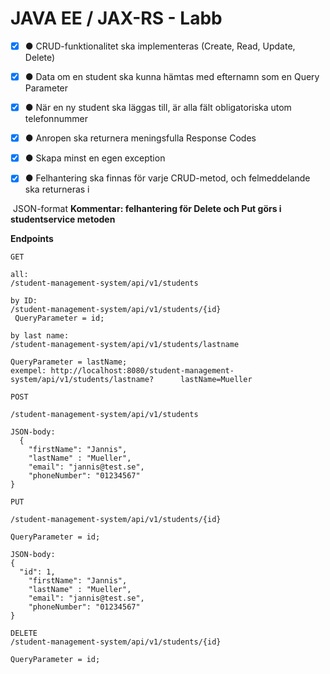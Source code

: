 # JAVA EE / JAX-RS - Labb



- [x] ● CRUD-funktionalitet ska implementeras (Create, Read, Update, Delete) 

- [x] ● Data om en student ska kunna hämtas med efternamn som en Query Parameter

- [x] ● När en ny student ska läggas till, är alla fält obligatoriska utom telefonnummer

- [x] ● Anropen ska returnera meningsfulla Response Codes

- [x] ● Skapa minst en egen exception

- [x] ● Felhantering ska finnas för varje CRUD-metod, och felmeddelande ska returneras i

​	JSON-format **Kommentar: felhantering för Delete och Put görs i studentservice metoden**



**Endpoints**

```
GET

all:
/student-management-system/api/v1/students

by ID:
/student-management-system/api/v1/students/{id}
 QueryParameter = id;

by last name:
/student-management-system/api/v1/students/lastname

QueryParameter = lastName;
exempel: http://localhost:8080/student-management-system/api/v1/students/lastname?		lastName=Mueller
```

```
POST

/student-management-system/api/v1/students
 
JSON-body:
  { 
	"firstName": "Jannis",
	"lastName" : "Mueller",
	"email": "jannis@test.se",
	"phoneNumber": "01234567"
}
```

```
PUT

/student-management-system/api/v1/students/{id}

QueryParameter = id;

JSON-body:
{ 
  "id": 1,
	"firstName": "Jannis",
	"lastName" : "Mueller",
	"email": "jannis@test.se",
	"phoneNumber": "01234567"
}
```

```
DELETE
/student-management-system/api/v1/students/{id}

QueryParameter = id;

```

